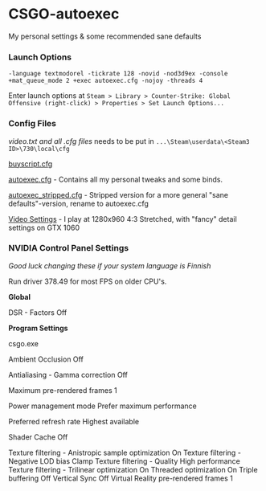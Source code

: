 # CSGO-autoexec
My personal settings &amp; some recommended sane defaults


### Launch Options
    -language textmodorel -tickrate 128 -novid -nod3d9ex -console +mat_queue_mode 2 +exec autoexec.cfg -nojoy -threads 4

Enter launch options at
`Steam > Library > Counter-Strike: Global Offensive (right-click) > Properties > Set Launch Options...`



### Config Files

*video.txt and all .cfg files* needs to be put in `...\Steam\userdata\<Steam3 ID>\730\local\cfg`


[buyscript.cfg](buyscript.cfg)


[autoexec.cfg](autoexec.cfg) - Contains all my personal tweaks and some binds.


[autoexec_stripped.cfg](autoexec.cfg) - Stripped version for a more general "sane defaults"-version, rename to autoexec.cfg


[Video Settings](video.txt) - I play at 1280x960 4:3 Stretched, with "fancy" detail settings on GTX 1060



### NVIDIA Control Panel Settings

*Good luck changing these if your system language is Finnish* 

Run driver 378.49 for most FPS on older CPU's.

**Global**

DSR - Factors    Off


**Program Settings**

csgo.exe

Ambient Occlusion					Off

Antialiasing - Gamma correction		Off

Maximum pre-rendered frames			1

Power management mode               Prefer maximum performance

Preferred refresh rate              Highest available

Shader Cache                        Off

Texture filtering - Anistropic sample optimization          On
Texture filtering - Negative LOD bias                       Clamp
Texture filtering - Quality                                 High performance
Texture filtering - Trilinear optimization                  On
Threaded optimization                                       On
Triple buffering                                            Off
Vertical Sync                                               Off
Virtual Reality pre-rendered frames                         1
